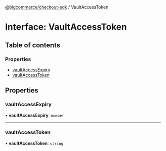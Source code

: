 [@bigcommerce/checkout-sdk](../README.md) / VaultAccessToken

# Interface: VaultAccessToken

## Table of contents

### Properties

- [vaultAccessExpiry](VaultAccessToken.md#vaultaccessexpiry)
- [vaultAccessToken](VaultAccessToken.md#vaultaccesstoken)

## Properties

### vaultAccessExpiry

• **vaultAccessExpiry**: `number`

___

### vaultAccessToken

• **vaultAccessToken**: `string`

